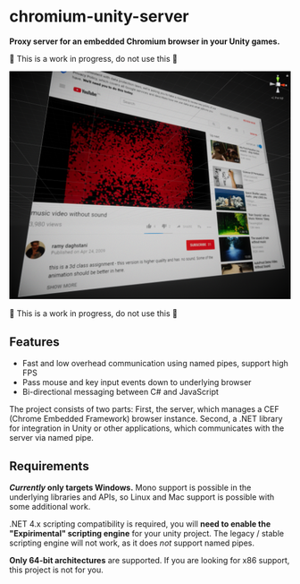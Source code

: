# chromium-unity-server

**Proxy server for an embedded Chromium browser in your Unity games.**

🚧 This is a work in progress, do not use this 🚧

![Embedded Chrome browser ingame in Unity](screenshot.PNG)

🚧 This is a work in progress, do not use this 🚧

## Features

- Fast and low overhead communication using named pipes, support high FPS
- Pass mouse and key input events down to underlying browser
- Bi-directional messaging between C# and JavaScript

The project consists of two parts: First, the server, which manages a CEF (Chrome Embedded Framework) browser instance.
Second, a .NET library for integration in Unity or other applications, which communicates with the server via named pipe.

## Requirements

***Currently* only targets Windows.** Mono support is possible in the underlying libraries and APIs, so Linux and Mac support is possible with some additional work.

.NET 4.x scripting compatibility is required, you will **need to enable the "Expirimental" scripting engine** for your unity project. The legacy / stable scripting engine will not work, as it does *not* support named pipes.

**Only 64-bit architectures** are supported. If you are looking for x86 support, this project is not for you.
